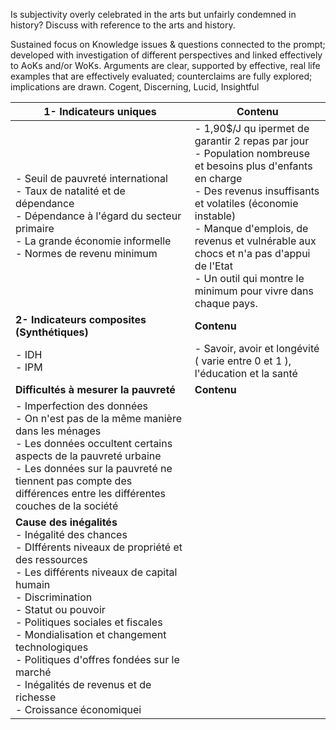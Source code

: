 
Is subjectivity overly celebrated in the arts but unfairly condemned in history? Discuss with reference to the arts and history.


Sustained focus on Knowledge issues & questions connected to the prompt; developed with investigation of different perspectives and linked effectively to AoKs and/or WoKs. Arguments are clear, supported by effective, real life examples that are effectively evaluated; counterclaims are fully explored; implications are drawn. Cogent, Discerning, Lucid, Insightful




| **1- Indicateurs uniques** | **Contenu** |
| ----------- | ----------- |  
| - Seuil de pauvreté international <br> - Taux de natalité et de dépendance <br> - Dépendance à l'égard du secteur primaire <br> - La grande économie informelle <br> - Normes de revenu minimum | - 1,90$/J qu ipermet de garantir 2 repas par jour <br> - Population nombreuse et besoins plus d'enfants en charge <br> - Des revenus insuffisants et volatiles (économie instable) <br> - Manque d'emplois, de revenus et vulnérable aux chocs et n'a pas d'appui de l'Etat <br> - Un outil qui montre le minimum pour vivre dans chaque pays.  |
| **2- Indicateurs composites (Synthétiques)** | **Contenu** | 
| - IDH <br> - IPM | - Savoir, avoir et longévité ( varie entre 0 et 1 ), l'éducation et la santé |
| **Difficultés à mesurer la pauvreté** | **Contenu** |
| - Imperfection des données <br> - On n'est pas de la même manière dans les ménages <br> - Les données occultent certains aspects de la pauvreté urbaine <br> - Les données sur la pauvreté ne tiennent pas compte des différences entre les différentes couches de la société  |  |
| **Cause des inégalités** <br> - Inégalité des chances <br> - DIfférents niveaux de propriété et des ressources <br> - Les différents niveaux de capital humain <br> - Discrimination <br>- Statut ou pouvoir <br> - Politiques sociales et fiscales <br> - Mondialisation et changement technologiques <br>- Politiques d'offres fondées sur le marché <br> - Inégalités de revenus et de richesse <br> - Croissance économiquei |  |

